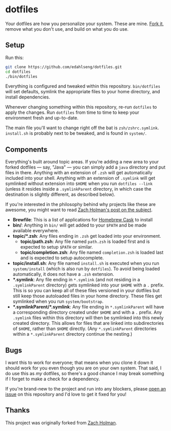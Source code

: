 dotfiles
========

Your dotfiles are how you personalize your system. These are mine. [Fork it](https://github.com/edahlseng/dotfiles/fork), remove what you don't use, and build on what you do use.

Setup
--------------------------------------------------------------------------------

Run this:

```sh
git clone https://github.com/edahlseng/dotfiles.git
cd dotfiles
./bin/dotfiles
```

Everything is configured and tweaked within this repository. `bin/dotfiles` will set defaults, symlink the appropriate files to your home directory, and install dependencies.

Whenever changing something within this repository, re-run `dotfiles` to apply the changes. Run `dotfiles` from time to time to keep your environment fresh and up-to-date.

The main file you'll want to change right off the bat is `zsh/zshrc.symlink`. `install.sh` is probably next to be tweaked, and is found in `system/`.

Components
-------------------------------------------------------------------------------

Everything's built around topic areas. If you're adding a new area to your forked dotfiles — say, "Java" — you can simply add a `java` directory and put files in there. Anything with an extension of `.zsh` will get automatically included into your shell. Anything with an extension of `.symlink` will get symlinked without extension into `$HOME` when you run `dotfiles --link` (unless it resides inside a `.symlinkParent` directory, in which case the destination is slightly different, as described below).

If you're interested in the philosophy behind why projects like these are awesome, you might want to read [Zach Holman's post on the subject](http://zachholman.com/2010/08/dotfiles-are-meant-to-be-forked/).

* **Brewfile**: This is a list of applications for [Homebrew Cask](https://caskroom.github.io) to install
* **bin/**: Anything in `bin/` will get added to your `$PATH` and be made available everywhere.
* **topic/\*.zsh**: Any files ending in `.zsh` get loaded into your environment.
  * **topic/path.zsh**: Any file named `path.zsh` is loaded first and is expected to setup `$PATH` or similar.
  * **topic/completion.zsh**: Any file named `completion.zsh` is loaded last and is expected to setup autocomplete.
* **topic/install.sh**: Any file named `install.sh` is executed when you run `system/install` (which is also run by `dotfiles`). To avoid being loaded automatically, it does not have a `.zsh` extension.
* **\*.symlink**: Any file ending in `*.symlink` (and not residing in a `.symlinkParent` directory) gets symlinked into your `$HOME` with a `.` prefix. This is so you can keep all of these files versioned in your dotfiles but still keep those autoloaded files in your home directory. These files get symlinked when you run `system/bootstrap`.
* **\*.symlinkParent/\*.symlink**: Any file ending in `*.symlinkParent` will have a corresponding directory created under `$HOME` and with a `.` prefix. Any `.symlink` files within this directory will then be symlinked into this newly created directory. This allows for files that are linked into subdirectories of `$HOME`, rather than `$HOME` directly. (Any `*.symlinkParent` directories within a `*.symlinkParent` directory continue the nesting.)

Bugs
--------------------------------------------------------------------------------

I want this to work for everyone; that means when you clone it down it should work for you even though you are on your own system. That said, I do use this as *my* dotfiles, so there's a good chance I may break something if I forget to make a check for a dependency.

If you're brand-new to the project and run into any blockers, please [open an issue](https://github.com/edahlseng/dotfiles/issues) on this repository and I'd love to get it fixed for you!

Thanks
-------------------------------------------------------------------------------

This project was originally forked from [Zach Holman](https://github.com/holman/dotfiles).
